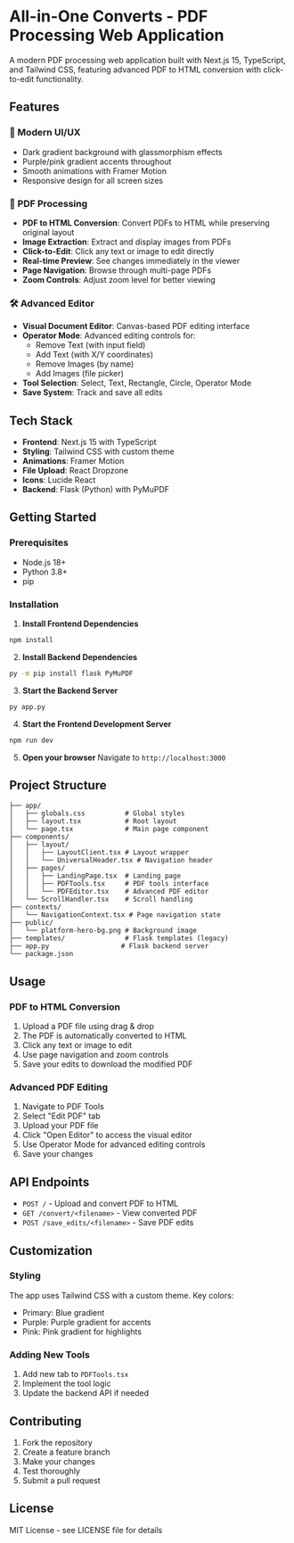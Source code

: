 # All-in-One Converts - PDF Processing Web Application

A modern PDF processing web application built with Next.js 15, TypeScript, and Tailwind CSS, featuring advanced PDF to HTML conversion with click-to-edit functionality.

## Features

### 🎨 Modern UI/UX

- Dark gradient background with glassmorphism effects
- Purple/pink gradient accents throughout
- Smooth animations with Framer Motion
- Responsive design for all screen sizes

### 📄 PDF Processing

- **PDF to HTML Conversion**: Convert PDFs to HTML while preserving original layout
- **Image Extraction**: Extract and display images from PDFs
- **Click-to-Edit**: Click any text or image to edit directly
- **Real-time Preview**: See changes immediately in the viewer
- **Page Navigation**: Browse through multi-page PDFs
- **Zoom Controls**: Adjust zoom level for better viewing

### 🛠️ Advanced Editor

- **Visual Document Editor**: Canvas-based PDF editing interface
- **Operator Mode**: Advanced editing controls for:
  - Remove Text (with input field)
  - Add Text (with X/Y coordinates)
  - Remove Images (by name)
  - Add Images (file picker)
- **Tool Selection**: Select, Text, Rectangle, Circle, Operator Mode
- **Save System**: Track and save all edits

## Tech Stack

- **Frontend**: Next.js 15 with TypeScript
- **Styling**: Tailwind CSS with custom theme
- **Animations**: Framer Motion
- **File Upload**: React Dropzone
- **Icons**: Lucide React
- **Backend**: Flask (Python) with PyMuPDF

## Getting Started

### Prerequisites

- Node.js 18+
- Python 3.8+
- pip

### Installation

1. **Install Frontend Dependencies**

```bash
npm install
```

2. **Install Backend Dependencies**

```bash
py -m pip install flask PyMuPDF
```

3. **Start the Backend Server**

```bash
py app.py
```

4. **Start the Frontend Development Server**

```bash
npm run dev
```

5. **Open your browser**
   Navigate to `http://localhost:3000`

## Project Structure

```
├── app/
│   ├── globals.css          # Global styles
│   ├── layout.tsx           # Root layout
│   └── page.tsx             # Main page component
├── components/
│   ├── layout/
│   │   ├── LayoutClient.tsx # Layout wrapper
│   │   └── UniversalHeader.tsx # Navigation header
│   ├── pages/
│   │   ├── LandingPage.tsx  # Landing page
│   │   ├── PDFTools.tsx     # PDF tools interface
│   │   └── PDFEditor.tsx    # Advanced PDF editor
│   └── ScrollHandler.tsx    # Scroll handling
├── contexts/
│   └── NavigationContext.tsx # Page navigation state
├── public/
│   └── platform-hero-bg.png # Background image
├── templates/               # Flask templates (legacy)
├── app.py                  # Flask backend server
└── package.json
```

## Usage

### PDF to HTML Conversion

1. Upload a PDF file using drag & drop
2. The PDF is automatically converted to HTML
3. Click any text or image to edit
4. Use page navigation and zoom controls
5. Save your edits to download the modified PDF

### Advanced PDF Editing

1. Navigate to PDF Tools
2. Select "Edit PDF" tab
3. Upload your PDF file
4. Click "Open Editor" to access the visual editor
5. Use Operator Mode for advanced editing controls
6. Save your changes

## API Endpoints

- `POST /` - Upload and convert PDF to HTML
- `GET /convert/<filename>` - View converted PDF
- `POST /save_edits/<filename>` - Save PDF edits

## Customization

### Styling

The app uses Tailwind CSS with a custom theme. Key colors:

- Primary: Blue gradient
- Purple: Purple gradient for accents
- Pink: Pink gradient for highlights

### Adding New Tools

1. Add new tab to `PDFTools.tsx`
2. Implement the tool logic
3. Update the backend API if needed

## Contributing

1. Fork the repository
2. Create a feature branch
3. Make your changes
4. Test thoroughly
5. Submit a pull request

## License

MIT License - see LICENSE file for details
